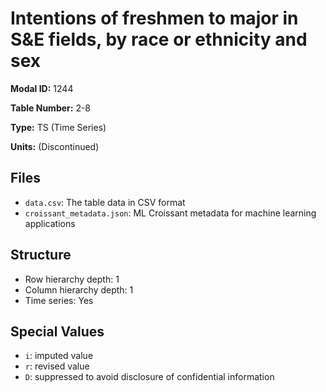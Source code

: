 # Intentions of freshmen to major in S&E fields, by race or ethnicity and sex

**Modal ID:** 1244

**Table Number:** 2-8

**Type:** TS (Time Series)

**Units:** (Discontinued)

## Files

- `data.csv`: The table data in CSV format
- `croissant_metadata.json`: ML Croissant metadata for machine learning applications

## Structure

- Row hierarchy depth: 1
- Column hierarchy depth: 1
- Time series: Yes

## Special Values

- `i`: imputed value
- `r`: revised value
- `D`: suppressed to avoid disclosure of confidential information
